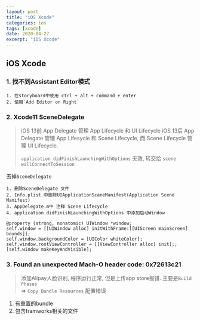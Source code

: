 ```yaml
---
layout: post
title: "iOS Xcode"
categories: ios 
tags: [xcode]
date: 2020-04-27
excerpt: "iOS Xcode"
---
```


## iOS Xcode

### 1. 找不到Assistant Editor模式

    1. 在storyboard中使用 ctrl + alt + command + enter 
    2. 使用`Add Editor on Right`

### 2. Xcode11 SceneDelegate

> iOS 13前 App Delegate 管理 App Lifecycle 和 UI Lifecycle
> iOS 13后 App Delegate 管理 App Lifesycle 和 Scene Lifecycle, 而 Scene
> Lifecycle 管理 UI Lifecycle.
>
> `application didFinishLaunchingWithOptions` 无效, 转交给 `scene willConnectToSession`

去掉`SceneDelegate`

    1. 删除SceneDelegate 文件
    2. Info.plist 中删除UIApplicationScaneManifest(Application Scene Manifest)
    3. AppDelegate.m中 注释 Scene Lifecycle
    4. application didFinishLaunchingWithOptions 中添加启动Window

    @property (strong, nonatomic) UIWindow *window;
    self.window = [[UIWindow alloc] initWithFrame:[[UIScreen mainScreen] bounds]];
    self.window.backgroundColor = [UIColor whiteColor];
    self.window.rootViewController = [[ViewController alloc] init];;
    [self.window makeKeyAndVisible];

### 3. Found an unexpected Mach-O header code: 0x72613c21

> 添加Alipay人脸识别, 程序运行正常, 但是上传app store报错. 主要是`Build Phases`  
> => `Copy Bundle Resources` 配置错误

1. 有重置的bundle
2. 包含framworks相关的文件
